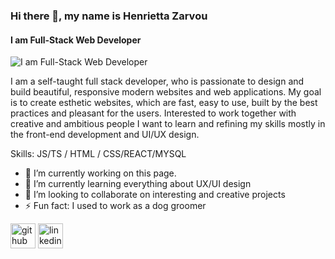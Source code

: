 ### Hi there 👋, my name is Henrietta Zarvou
#### I am Full-Stack Web Developer
![I am Full-Stack Web Developer](https://arturssmirnovs.github.io/github-profile-readme-generator/images/banner.png)

 I am a self-taught full stack developer, who is passionate to design and build beautiful, responsive modern websites and web applications. My goal is to create esthetic websites, which are fast, easy to use, built by the best practices and pleasant for the users. Interested to work together with creative and ambitious people I want to learn and refining my skills mostly in the front-end development and UI/UX design.

Skills:  JS/TS / HTML / CSS/REACT/MYSQL

- 🔭 I’m currently working on this page. 
- 🌱 I’m currently learning everything about UX/UI design 
- 👯 I’m looking to collaborate on interesting and creative projects 
- ⚡ Fun fact: I used to work as a dog groomer 


[<img src='https://cdn.jsdelivr.net/npm/simple-icons@3.0.1/icons/github.svg' alt='github' height='40'>](https://github.com/https://github.com/haneza)  [<img src='https://cdn.jsdelivr.net/npm/simple-icons@3.0.1/icons/linkedin.svg' alt='linkedin' height='40'>](https://www.linkedin.com/in/https://linkedin/henriettazarvou/)  



